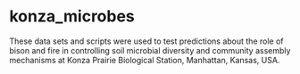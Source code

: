 # konza_microbes

These data sets and scripts were used to test predictions about the role of bison and fire in controlling soil microbial diversity and community assembly mechanisms at Konza Prairie Biological Station, Manhattan, Kansas, USA.
